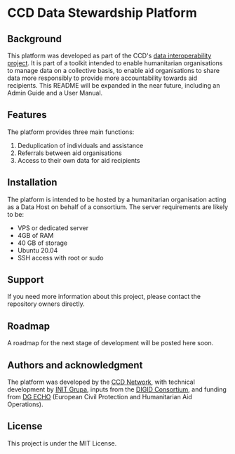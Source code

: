 # CCD Data Stewardship Platform

## Background
This platform was developed as part of the CCD's [data interoperability project](https://www.collaborativecash.org/data-interoperability). It is part of a toolkit intended to enable humanitarian organisations to manage data on a collective basis, to enable aid organisations to share data more responsibly to provide more accountability towards aid recipients. This README will be expanded in the near future, including an Admin Guide and a User Manual.

## Features
The platform provides three main functions:

1. Deduplication of individuals and assistance
2. Referrals between aid organisations
3. Access to their own data for aid recipients

## Installation
The platform is intended to be hosted by a humanitarian organisation acting as a Data Host on behalf of a consortium. The server requirements are likely to be:

- VPS or dedicated server
- 4GB of RAM
- 40 GB of storage
- Ubuntu 20.04
- SSH access with root or sudo

## Support
If you need more information about this project, please contact the repository owners directly.

## Roadmap
A roadmap for the next stage of development will be posted here soon.

## Authors and acknowledgment
The platform was developed by the [CCD Network](https://www.collaborativecash.org/data-interoperability), with technical development by [INIT Grupa](https://init.hr/), inputs from the [DIGID Consortium](https://interoperability.ifrc.org/), and funding from [DG ECHO](https://civil-protection-humanitarian-aid.ec.europa.eu/index_en) (European Civil Protection and Humanitarian Aid Operations).

## License
This project is under the MIT License.
